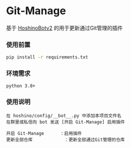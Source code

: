 # Git-Manage
基于 [HoshinoBotv2](https://github.com/Ice9Coffee/HoshinoBot) 的用于更新通过Git管理的插件

### 使用前置
```bash
pip install -r requirements.txt
```

### 环境需求
```
python 3.8+
```

### 使用说明
```
在 hoshino/config/__bot__.py 中添加本项目文件名
在群里或私信向 bot 发送 [开启 Git-Manage] 启用插件

开启 Git-Manage      ：启用插件
更新全部仓库            ：更新全部通过Git管理的仓库
```
